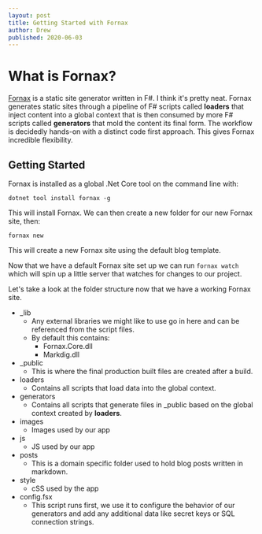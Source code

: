```yaml
---
layout: post
title: Getting Started with Fornax
author: Drew
published: 2020-06-03
---
```

# What is Fornax?

[Fornax](https://github.com/ionide/Fornax) is a static site generator written in F#. I think it's pretty neat. Fornax generates static sites through a pipeline of F# scripts called **loaders** that inject content into a global context that is then consumed by more F# scripts called **generators** that mold the content its final form. The workflow is decidedly hands-on with a distinct code first approach. This gives Fornax incredible flexibility.

<!--more-->

## Getting Started
Fornax is installed as a global .Net Core tool on the command line with:

`dotnet tool install fornax -g`

This will install Fornax. We can then create a new folder for our new Fornax site, then:

`fornax new`

This will create a new Fornax site using the default blog template.

Now that we have a default Fornax site set up we can run `fornax watch` which will spin up a little server that watches for changes to our project.

Let's take a look at the folder structure now that we have a working Fornax site.

- _lib
    - Any external libraries we might like to use go in here and can be referenced from the script files.
    - By default this contains:
        - Fornax.Core.dll
        - Markdig.dll
- _public
    - This is where the final production built files are created after a build.
- loaders
    - Contains all scripts that load data into the global context.
- generators
    - Contains all scripts that generate files in _public based on the global context created by **loaders**.
- images
    - Images used by our app
- js
    - JS used by our app
- posts
    - This is a domain specific folder used to hold blog posts written in markdown.
- style
    - cSS used by the app
- config.fsx
    - This script runs first, we use it to configure the behavior of our generators and add any additional data like secret keys or SQL connection strings.